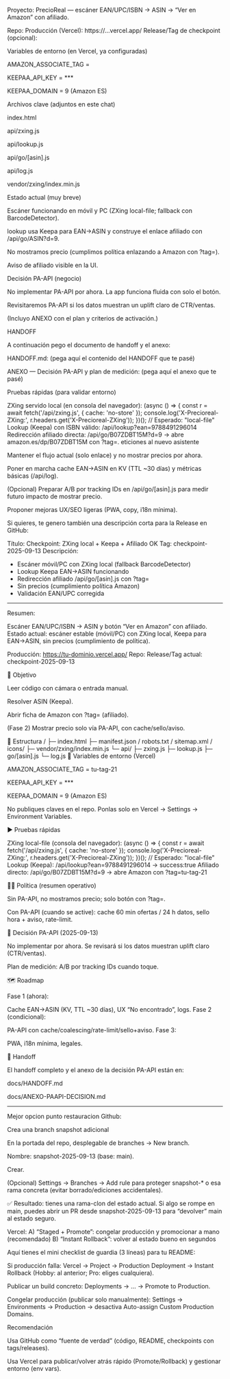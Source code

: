 Proyecto: PrecioReal — escáner EAN/UPC/ISBN → ASIN → “Ver en Amazon” con afiliado.

Repo: <URL de tu repositorio>
Producción (Vercel): https://…vercel.app/
Release/Tag de checkpoint (opcional): <enlace a la release o tag>

Variables de entorno (en Vercel, ya configuradas)

AMAZON_ASSOCIATE_TAG = <tu-tag-21>

KEEPAA_API_KEY = ***

KEEPAA_DOMAIN = 9 (Amazon ES)

Archivos clave (adjuntos en este chat)

index.html

api/zxing.js

api/lookup.js

api/go/[asin].js

api/log.js

vendor/zxing/index.min.js

Estado actual (muy breve)

Escáner funcionando en móvil y PC (ZXing local-file; fallback con BarcodeDetector).

lookup usa Keepa para EAN→ASIN y construye el enlace afiliado con /api/go/ASIN?d=9.

No mostramos precio (cumplimos política enlazando a Amazon con ?tag=).

Aviso de afiliado visible en la UI.

Decisión PA-API (negocio)

No implementar PA-API por ahora. La app funciona fluida con solo el botón.

Revisitaremos PA-API si los datos muestran un uplift claro de CTR/ventas.

(Incluyo ANEXO con el plan y criterios de activación.)

HANDOFF

A continuación pego el documento de handoff y el anexo:

HANDOFF.md: (pega aquí el contenido del HANDOFF que te pasé)

ANEXO — Decisión PA-API y plan de medición: (pega aquí el anexo que te pasé)

Pruebas rápidas (para validar entorno)

ZXing servido local (en consola del navegador):
(async () => {
  const r = await fetch('/api/zxing.js', { cache: 'no-store' });
  console.log('X-Precioreal-ZXing:', r.headers.get('X-Precioreal-ZXing'));
})();
// Esperado: "local-file"
Lookup (Keepa) con ISBN válido:
/api/lookup?ean=9788491296014
Redirección afiliado directa:
/api/go/B07ZDBT15M?d=9
→ abre amazon.es/dp/B07ZDBT15M con ?tag=<mi-tag-21>.
eticiones al nuevo asistente

Mantener el flujo actual (solo enlace) y no mostrar precios por ahora.

Poner en marcha cache EAN→ASIN en KV (TTL ~30 días) y métricas básicas (/api/log).

(Opcional) Preparar A/B por tracking IDs en /api/go/[asin].js para medir futuro impacto de mostrar precio.

Proponer mejoras UX/SEO ligeras (PWA, copy, i18n mínima).

Si quieres, te genero también una descripción corta para la Release en GitHub:

Título: Checkpoint: ZXing local + Keepa + Afiliado OK
Tag: checkpoint-2025-09-13
Descripción:
- Escáner móvil/PC con ZXing local (fallback BarcodeDetector)
- Lookup Keepa EAN→ASIN funcionando
- Redirección afiliado /api/go/[asin].js con ?tag=
- Sin precios (cumplimiento política Amazon)
- Validación EAN/UPC corregida
--------------------------------------------------------------
Resumen:

Escáner EAN/UPC/ISBN → ASIN y botón “Ver en Amazon” con afiliado.
Estado actual: escáner estable (móvil/PC) con ZXing local, Keepa para EAN→ASIN, sin precios (cumplimiento de política).

Producción: <https://tu-dominio.vercel.app/>
Repo: <URL de tu repositorio>
Release/Tag actual: checkpoint-2025-09-13

🧭 Objetivo

Leer código con cámara o entrada manual.

Resolver ASIN (Keepa).

Abrir ficha de Amazon con ?tag= (afiliado).

(Fase 2) Mostrar precio solo vía PA-API, con cache/sello/aviso.

🔧 Estructura
/
├─ index.html
├─ manifest.json / robots.txt / sitemap.xml / icons/
├─ vendor/zxing/index.min.js
└─ api/
   ├─ zxing.js
   ├─ lookup.js
   ├─ go/[asin].js
   └─ log.js
🔐 Variables de entorno (Vercel)

AMAZON_ASSOCIATE_TAG = tu-tag-21

KEEPAA_API_KEY = ***

KEEPAA_DOMAIN = 9 (Amazon ES)

No publiques claves en el repo. Ponlas solo en Vercel → Settings → Environment Variables.

▶️ Pruebas rápidas

ZXing local-file (consola del navegador):
(async () => {
  const r = await fetch('/api/zxing.js', { cache: 'no-store' });
  console.log('X-Precioreal-ZXing:', r.headers.get('X-Precioreal-ZXing'));
})(); // Esperado: "local-file"
Lookup (Keepa): /api/lookup?ean=9788491296014 → success:true
Afiliado directo: /api/go/B07ZDBT15M?d=9 → abre Amazon con ?tag=tu-tag-21

🧑‍⚖️ Política (resumen operativo)

Sin PA-API, no mostramos precio; solo botón con ?tag=.

Con PA-API (cuando se active): cache 60 min ofertas / 24 h datos, sello hora + aviso, rate-limit.

📌 Decisión PA-API (2025-09-13)

No implementar por ahora. Se revisará si los datos muestran uplift claro (CTR/ventas).

Plan de medición: A/B por tracking IDs cuando toque.

🗺️ Roadmap

Fase 1 (ahora):

Cache EAN→ASIN (KV, TTL ~30 días), UX “No encontrado”, logs.
Fase 2 (condicional):

PA-API con cache/coalescing/rate-limit/sello+aviso.
Fase 3:

PWA, i18n mínima, legales.

📝 Handoff

El handoff completo y el anexo de la decisión PA-API están en:

docs/HANDOFF.md

docs/ANEXO-PAAPI-DECISION.md

--------------------------------------
Mejor opcion punto restauracion Github:

Crea una branch snapshot adicional

En la portada del repo, desplegable de branches → New branch.

Nombre: snapshot-2025-09-13 (base: main).

Crear.

(Opcional) Settings → Branches → Add rule para proteger snapshot-* o esa rama concreta (evitar borrado/ediciones accidentales).

✅ Resultado: tienes una rama-clon del estado actual. Si algo se rompe en main, puedes abrir un PR desde snapshot-2025-09-13 para “devolver” main al estado seguro.


Vercel:
A) “Staged + Promote”: congelar producción y promocionar a mano (recomendado)
B) “Instant Rollback”: volver al estado bueno en segundos

Aquí tienes el mini checklist de guardia (3 líneas) para tu README:

Si producción falla: Vercel → Project → Production Deployment → Instant Rollback (Hobby: al anterior; Pro: eliges cualquiera).

Publicar un build concreto: Deployments → … → Promote to Production.

Congelar producción (publicar solo manualmente): Settings → Environments → Production → desactiva Auto-assign Custom Production Domains.

Recomendación

Usa GitHub como “fuente de verdad” (código, README, checkpoints con tags/releases).

Usa Vercel para publicar/volver atrás rápido (Promote/Rollback) y gestionar entorno (env vars).
